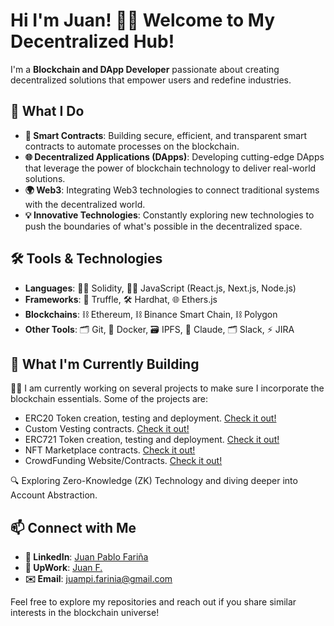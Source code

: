 # Hi I'm Juan! 👨‍💻 Welcome to My Decentralized Hub!


I'm a **Blockchain and DApp Developer** passionate about creating decentralized solutions that empower users and redefine industries.



## 🚀 What I Do

- **🔗 Smart Contracts**: Building secure, efficient, and transparent smart contracts to automate processes on the blockchain. 
- **🌐 Decentralized Applications (DApps)**: Developing cutting-edge DApps that leverage the power of blockchain technology to deliver real-world solutions.
- **🌍 Web3**: Integrating Web3 technologies to connect traditional systems with the decentralized world.
- **💡 Innovative Technologies**: Constantly exploring new technologies to push the boundaries of what's possible in the decentralized space.

  

## 🛠️ Tools & Technologies

- **Languages**: 🧑‍💻 Solidity, 🧑‍💻 JavaScript (React.js, Next.js, Node.js)
- **Frameworks**: 🚧 Truffle, 🛠️ Hardhat, 🌐 Ethers.js
- **Blockchains**: ⛓️ Ethereum, ⛓️ Binance Smart Chain, ⛓️ Polygon
- **Other Tools**: 🗂️ Git, 🐳 Docker, 🗃️ IPFS, 🔧 Claude, 🗂️ Slack, ⚡ JIRA

  

## 🌱 What I'm Currently Building

👨‍💻 I am currently working on several projects to make sure I incorporate the blockchain essentials. Some of the projects are:
  - ERC20 Token creation, testing and deployment. [Check it out!](https://github.com/xampe11/ERC20TOKEN-and-VESTING-CONTRACT)
  - Custom Vesting contracts. [Check it out!](https://github.com/xampe11/ERC20TOKEN-and-VESTING-CONTRACT)
  - ERC721 Token creation, testing and deployment. [Check it out!](https://github.com/xampe11/nft-marketplace-project)
  - NFT Marketplace contracts. [Check it out!](https://github.com/xampe11/nft-marketplace-project)
  - CrowdFunding Website/Contracts. [Check it out!](https://github.com/xampe11/CrowdFunding-Project)
    

🔍 Exploring Zero-Knowledge (ZK) Technology and diving deeper into Account Abstraction.


## 📫 Connect with Me

- **🔗 LinkedIn**: [Juan Pablo Fariña](https://www.linkedin.com/in/juan-pablo-fari%C3%B1a-a1b8a2133)
- **🌱 UpWork**: [Juan F.](https://www.upwork.com/freelancers/~0141fcd0e64d9ad440?mp_source=share)
- **✉️ Email**: [juampi.farinia@gmail.com](mailto:juampi.farinia@gmail.com)
  

Feel free to explore my repositories and reach out if you share similar interests in the blockchain universe!


<!--
**xampe11/xampe11** is a ✨ _special_ ✨ repository because its `README.md` (this file) appears on your GitHub profile.

Here are some ideas to get you started:

- 🔭 I’m currently working on ...
- 🌱 I’m currently learning ...
- 👯 I’m looking to collaborate on ...
- 🤔 I’m looking for help with ...
- 💬 Ask me about ...
- 📫 How to reach me: ...
- 😄 Pronouns: ...
- ⚡ Fun fact: ...
-->

